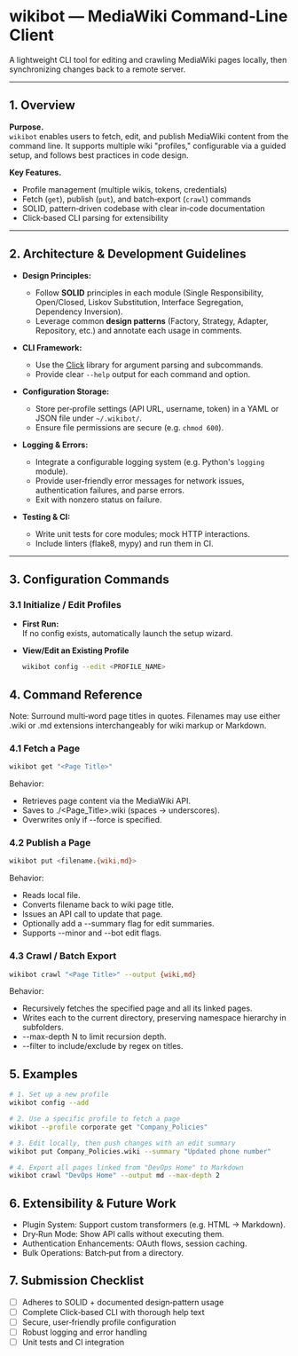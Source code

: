 # wikibot — MediaWiki Command‑Line Client

A lightweight CLI tool for editing and crawling MediaWiki pages locally, then synchronizing changes back to a remote server.

---

## 1. Overview

**Purpose.**  
`wikibot` enables users to fetch, edit, and publish MediaWiki content from the command line. It supports multiple wiki "profiles," configurable via a guided setup, and follows best practices in code design.

**Key Features.**  
- Profile management (multiple wikis, tokens, credentials)  
- Fetch (`get`), publish (`put`), and batch‑export (`crawl`) commands  
- SOLID, pattern‑driven codebase with clear in‑code documentation  
- Click‑based CLI parsing for extensibility  

---

## 2. Architecture & Development Guidelines

- **Design Principles:**  
  - Follow **SOLID** principles in each module (Single Responsibility, Open/Closed, Liskov Substitution, Interface Segregation, Dependency Inversion).  
  - Leverage common **design patterns** (Factory, Strategy, Adapter, Repository, etc.) and annotate each usage in comments.

- **CLI Framework:**  
  - Use the [Click](https://click.palletsprojects.com/) library for argument parsing and subcommands.  
  - Provide clear `--help` output for each command and option.

- **Configuration Storage:**  
  - Store per‑profile settings (API URL, username, token) in a YAML or JSON file under `~/.wikibot/`.  
  - Ensure file permissions are secure (e.g. `chmod 600`).

- **Logging & Errors:**  
  - Integrate a configurable logging system (e.g. Python's `logging` module).  
  - Provide user‑friendly error messages for network issues, authentication failures, and parse errors.  
  - Exit with nonzero status on failure.

- **Testing & CI:**  
  - Write unit tests for core modules; mock HTTP interactions.  
  - Include linters (flake8, mypy) and run them in CI.

---

## 3. Configuration Commands

### 3.1 Initialize / Edit Profiles

- **First Run:**  
  If no config exists, automatically launch the setup wizard.

- **View/Edit an Existing Profile**  
  ```bash
  wikibot config --edit <PROFILE_NAME>
  ```

## 4. Command Reference
Note: Surround multi‑word page titles in quotes.
Filenames may use either .wiki or .md extensions interchangeably for wiki markup or Markdown.

### 4.1 Fetch a Page
```bash
wikibot get "<Page Title>"
```
Behavior:

- Retrieves page content via the MediaWiki API.
- Saves to ./<Page_Title>.wiki (spaces → underscores).
- Overwrites only if --force is specified.

### 4.2 Publish a Page
```bash
wikibot put <filename.{wiki,md}>
```
Behavior:

- Reads local file.
- Converts filename back to wiki page title.
- Issues an API call to update that page.
- Optionally add a --summary flag for edit summaries.
- Supports --minor and --bot edit flags.

### 4.3 Crawl / Batch Export
```bash
wikibot crawl "<Page Title>" --output {wiki,md}
```
Behavior:

- Recursively fetches the specified page and all its linked pages.
- Writes each to the current directory, preserving namespace hierarchy in subfolders.
- --max-depth N to limit recursion depth.
- --filter to include/exclude by regex on titles.

## 5. Examples
```bash
# 1. Set up a new profile
wikibot config --add

# 2. Use a specific profile to fetch a page
wikibot --profile corporate get "Company_Policies"

# 3. Edit locally, then push changes with an edit summary
wikibot put Company_Policies.wiki --summary "Updated phone number"

# 4. Export all pages linked from "DevOps Home" to Markdown
wikibot crawl "DevOps Home" --output md --max-depth 2
```

## 6. Extensibility & Future Work
- Plugin System: Support custom transformers (e.g. HTML → Markdown).
- Dry‑Run Mode: Show API calls without executing them.
- Authentication Enhancements: OAuth flows, session caching.
- Bulk Operations: Batch‑put from a directory.

## 7. Submission Checklist
- [ ] Adheres to SOLID + documented design‑pattern usage
- [ ] Complete Click‑based CLI with thorough help text
- [ ] Secure, user‑friendly profile configuration
- [ ] Robust logging and error handling
- [ ] Unit tests and CI integration
